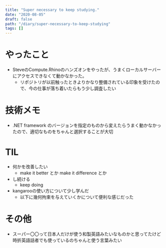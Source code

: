 ```yaml
---
title: "Super necessary to keep studying."
date: "2020-08-05"
draft: false
path: "/diary/super-necessary-to-keep-studying"
tags: []
---
```


# やったこと

+ SteveのCompute.Rhinoのハンズオンをやったが、うまくローカルサーバーにアクセスできなくて動かなかった。
  + リポジトリが以前触ったときよりかなり整備されている印象を受けたので、今の仕事が落ち着いたらもう少し調査したい

# 技術メモ

+ .NET framework のバージョンを指定のものから変えたらうまく動かなかったので、適切なものをちゃんと選択することが大切

# TIL

+ 何かを改善したい
  + make it better とか make it difference とか
+ し続ける
  + keep doing
+ kangarooの使い方について少し学んだ
  + 以下に幾何拘束を与えていくかについて便利な感じだった

# その他

+ スーパー〇〇って日本人だけが使う和製英語みたいなものかと思ってたけど時折英語話者でも使っているのちゃんと使う言葉みたい
